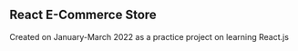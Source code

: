 ## React E-Commerce Store

Created on January-March 2022 as a practice project on learning React.js
